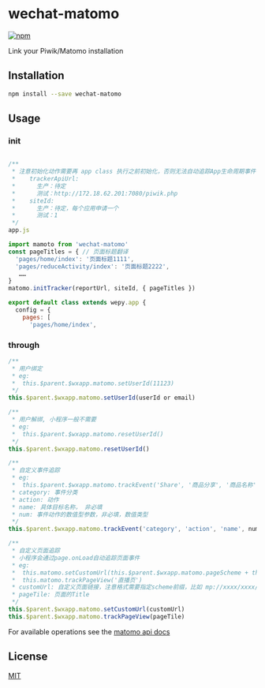 
# wechat-matomo

[![npm](https://img.shields.io/npm/v/wechat-matomo.svg)](https://www.npmjs.com/package/wechat-matomo)

Link your Piwik/Matomo installation

## Installation

```bash
npm install --save wechat-matomo
```

## Usage

### init

```js

/**
 * 注意初始化动作需要再 app class 执行之前初始化，否则无法自动追踪App生命周期事件
 *    trackerApiUrl:
 *      生产：待定
 *      测试：http://172.18.62.201:7080/piwik.php
 *    siteId:
 *      生产：待定，每个应用申请一个
 *      测试：1
 */
app.js

import mamoto from 'wechat-matomo'
const pageTitles = { // 页面标题翻译
  'pages/home/index': '页面标题1111',
  'pages/reduceActivity/index': '页面标题2222',
   ……
}
matomo.initTracker(reportUrl, siteId, { pageTitles })

export default class extends wepy.app {
  config = {
    pages: [
      'pages/home/index',
```

### through

```js
/**
 * 用户绑定
 * eg:
 *  this.$parent.$wxapp.matomo.setUserId(11123)
 */
this.$parent.$wxapp.matomo.setUserId(userId or email)

/**
 * 用户解绑, 小程序一般不需要
 * eg:
 *  this.$parent.$wxapp.matomo.resetUserId()
 */
this.$parent.$wxapp.matomo.resetUserId()  

/**
 * 自定义事件追踪
 * eg:
 *  this.$parent.$wxapp.matomo.trackEvent('Share', '商品分享', '商品名称', 1)
 * category: 事件分类
 * action: 动作
 * name: 具体目标名称， 非必填
 * num: 事件动作的数值型参数，非必填，数值类型
 */
this.$parent.$wxapp.matomo.trackEvent('category', 'action', 'name', num)

/**
 * 自定义页面追踪
 * 小程序会通过page.onLoad自动追踪页面事件
 * eg:
 *  this.matomo.setCustomUrl(this.$parent.$wxapp.matomo.pageScheme + this.route + '?' + serialiseObject(options))
 *  this.matomo.trackPageView('直播页')
 * customUrl: 自定义页面链接，注意格式需要指定scheme前缀，比如 mp://xxxx/xxxx/xxxx
 * pageTile: 页面的Title
 */
this.$parent.$wxapp.matomo.setCustomUrl(customUrl)
this.$parent.$wxapp.matomo.trackPageView(pageTile)

```

For available operations see the [matomo api docs](https://developer.matomo.org/api-reference/tracking-javascript)

## License

[MIT](http://opensource.org/licenses/MIT)
